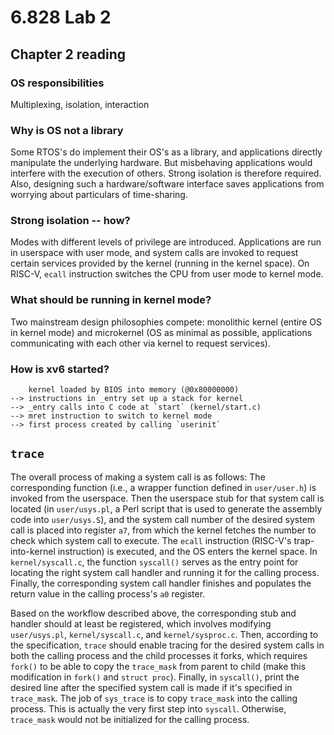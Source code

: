 # 6.828 Lab 2
## Chapter 2 reading
### OS responsibilities
Multiplexing, isolation, interaction
### Why is OS not a library
Some RTOS's do implement their OS's as a library, and applications directly manipulate the underlying hardware. But misbehaving applications would interfere with the execution of others. Strong isolation is therefore required. Also, designing such a hardware/software interface saves applications from worrying about particulars of time-sharing.
### Strong isolation -- how?
Modes with different levels of privilege are introduced. Applications are run in userspace with user mode, and system calls are invoked to request certain services provided by the kernel (running in the kernel space). On RISC-V, `ecall` instruction switches the CPU from user mode to kernel mode.
### What should be running in kernel mode?
Two mainstream design philosophies compete: monolithic kernel (entire OS in kernel mode) and microkernel (OS as minimal as possible, applications communicating with each other via kernel to request services).
### How is xv6 started?
```
    kernel loaded by BIOS into memory (@0x80000000)
--> instructions in _entry set up a stack for kernel
--> _entry calls into C code at `start` (kernel/start.c)
--> mret instruction to switch to kernel mode
--> first process created by calling `userinit`
```

## `trace`
The overall process of making a system call is as follows: The corresponding function (i.e., a wrapper function defined in `user/user.h`) is invoked from the userspace. Then the userspace stub for that system call is located (in `user/usys.pl`, a Perl script that is used to generate the assembly code into `user/usys.S`), and the system call number of the desired system call is placed into register `a7`, from which the kernel fetches the number to check which system call to execute. The `ecall` instruction (RISC-V's trap-into-kernel instruction) is executed, and the OS enters the kernel space. In `kernel/syscall.c`, the function `syscall()` serves as the entry point for locating the right system call handler and running it for the calling process. Finally, the corresponding system call handler finishes and populates the return value in the calling process's `a0` register.

Based on the workflow described above, the corresponding stub and handler should at least be registered, which involves modifying `user/usys.pl`, `kernel/syscall.c`, and `kernel/sysproc.c`. Then, according to the specification, `trace` should enable tracing for the desired system calls in both the calling process and the child processes it forks, which requires `fork()` to be able to copy the `trace_mask` from parent to child (make this modification in `fork()` and `struct proc`). Finally, in `syscall()`, print the desired line after the specified system call is made if it's specified in `trace_mask`. The job of `sys_trace` is to copy `trace_mask` into the calling process. This is actually the very first step into `syscall`. Otherwise, `trace_mask` would not be initialized for the calling process.
